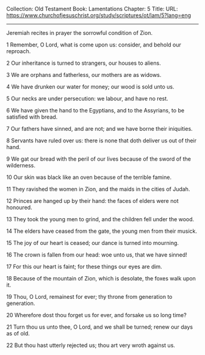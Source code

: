 Collection: Old Testament
Book: Lamentations
Chapter: 5
Title: 
URL: https://www.churchofjesuschrist.org/study/scriptures/ot/lam/5?lang=eng

---

Jeremiah recites in prayer the sorrowful condition of Zion.

1 Remember, O Lord, what is come upon us: consider, and behold our reproach.

2 Our inheritance is turned to strangers, our houses to aliens.

3 We are orphans and fatherless, our mothers are as widows.

4 We have drunken our water for money; our wood is sold unto us.

5 Our necks are under persecution: we labour, and have no rest.

6 We have given the hand to the Egyptians, and to the Assyrians, to be satisfied with bread.

7 Our fathers have sinned, and are not; and we have borne their iniquities.

8 Servants have ruled over us: there is none that doth deliver us out of their hand.

9 We gat our bread with the peril of our lives because of the sword of the wilderness.

10 Our skin was black like an oven because of the terrible famine.

11 They ravished the women in Zion, and the maids in the cities of Judah.

12 Princes are hanged up by their hand: the faces of elders were not honoured.

13 They took the young men to grind, and the children fell under the wood.

14 The elders have ceased from the gate, the young men from their musick.

15 The joy of our heart is ceased; our dance is turned into mourning.

16 The crown is fallen from our head: woe unto us, that we have sinned!

17 For this our heart is faint; for these things our eyes are dim.

18 Because of the mountain of Zion, which is desolate, the foxes walk upon it.

19 Thou, O Lord, remainest for ever; thy throne from generation to generation.

20 Wherefore dost thou forget us for ever, and forsake us so long time?

21 Turn thou us unto thee, O Lord, and we shall be turned; renew our days as of old.

22 But thou hast utterly rejected us; thou art very wroth against us.
